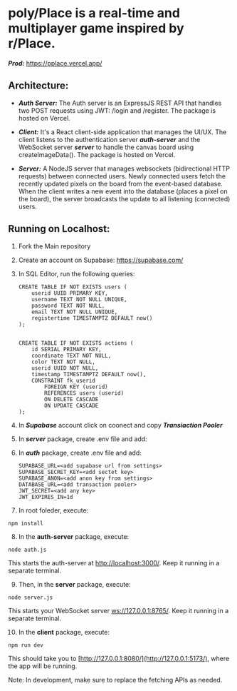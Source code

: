 # poly/Place is a real-time and multiplayer game inspired by r/Place.

***Prod:*** https://pplace.vercel.app/ 

## Architecture:
- ***Auth Server:*** The Auth server is an ExpressJS REST API that handles two POST requests using JWT: /login and /register. The package is hosted on Vercel.

- ***Client:*** It's a React client-side application that manages the UI/UX. The client listens to the authentication server ***auth-server*** and the WebSocket server ***server*** to handle the canvas board using createImageData(). The package is hosted on Vercel.

- ***Server:*** A NodeJS server that manages websockets (bidirectional HTTP requests) between connected users. Newly connected users fetch the recently updated pixels on the board from the event-based database. When the client writes a new event into the database (places a pixel on the board), the server broadcasts the update to all listening (connected) users.



## Running on Localhost:
1. Fork the Main repository
2. Create an account on Supabase: https://supabase.com/
3. In SQL Editor, run the following queries:
   ```
   CREATE TABLE IF NOT EXISTS users (
       userid UUID PRIMARY KEY,
       username TEXT NOT NULL UNIQUE,
       password TEXT NOT NULL,
       email TEXT NOT NULL UNIQUE,
       registertime TIMESTAMPTZ DEFAULT now()
   );
   
   
   CREATE TABLE IF NOT EXISTS actions (
       id SERIAL PRIMARY KEY,
       coordinate TEXT NOT NULL,
       color TEXT NOT NULL,
       userid UUID NOT NULL,
       timestamp TIMESTAMPTZ DEFAULT now(),
       CONSTRAINT fk_userid
           FOREIGN KEY (userid)
           REFERENCES users (userid)
           ON DELETE CASCADE
           ON UPDATE CASCADE
   );
   ```
3. In ***Supabase*** account click on coonect and copy ***Transiaction Pooler***
4. In ***server*** package, create .env file and add:

6. In ***auth*** package, create .env file and add:
   ```
   SUPABASE_URL=<add supabase url from settings>
   SUPABASE_SECRET_KEY=<add sectet key>
   SUPABASE_ANON=<add anon key from settings>
   DATABASE_URL=<add transaction pooler>
   JWT_SECRET=<add any key>
   JWT_EXPIRES_IN=1d
   ```
   
7. In root foleder, execute:
```
npm install
```
8. In the **auth-server** package, execute:
```
node auth.js
```
This starts the auth-server at [http://localhost:3000/](http://localhost:3000/). Keep it running in a separate terminal.
   
9. Then, in the **server** package, execute:
```
node server.js
```
   This starts your WebSocket server [ws://127.0.0.1:8765/](ws://127.0.0.1:8765/). Keep it running in a separate terminal.
   

   
10. In the **client** package, execute:
```
npm run dev
```
This should take you to [http://127.0.0.1:8080/](http://127.0.0.1:5173/), where the app will be running.

Note: In development, make sure to replace the fetching APIs as needed.






